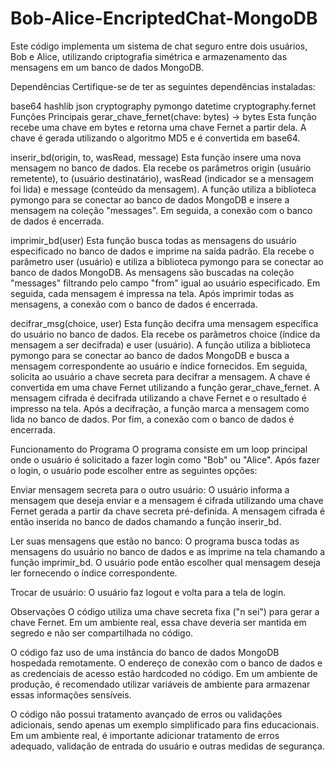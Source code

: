 # Bob-Alice-EncriptedChat-MongoDB

Este código implementa um sistema de chat seguro entre dois usuários, Bob e Alice, utilizando criptografia simétrica e armazenamento das mensagens em um banco de dados MongoDB.

Dependências
Certifique-se de ter as seguintes dependências instaladas:

base64
hashlib
json
cryptography
pymongo
datetime
cryptography.fernet
Funções Principais
gerar_chave_fernet(chave: bytes) -> bytes
Esta função recebe uma chave em bytes e retorna uma chave Fernet a partir dela. A chave é gerada utilizando o algoritmo MD5 e é convertida em base64.

inserir_bd(origin, to, wasRead, message)
Esta função insere uma nova mensagem no banco de dados. Ela recebe os parâmetros origin (usuário remetente), to (usuário destinatário), wasRead (indicador se a mensagem foi lida) e message (conteúdo da mensagem). A função utiliza a biblioteca pymongo para se conectar ao banco de dados MongoDB e insere a mensagem na coleção "messages". Em seguida, a conexão com o banco de dados é encerrada.

imprimir_bd(user)
Esta função busca todas as mensagens do usuário especificado no banco de dados e imprime na saída padrão. Ela recebe o parâmetro user (usuário) e utiliza a biblioteca pymongo para se conectar ao banco de dados MongoDB. As mensagens são buscadas na coleção "messages" filtrando pelo campo "from" igual ao usuário especificado. Em seguida, cada mensagem é impressa na tela. Após imprimir todas as mensagens, a conexão com o banco de dados é encerrada.

decifrar_msg(choice, user)
Esta função decifra uma mensagem específica do usuário no banco de dados. Ela recebe os parâmetros choice (índice da mensagem a ser decifrada) e user (usuário). A função utiliza a biblioteca pymongo para se conectar ao banco de dados MongoDB e busca a mensagem correspondente ao usuário e índice fornecidos. Em seguida, solicita ao usuário a chave secreta para decifrar a mensagem. A chave é convertida em uma chave Fernet utilizando a função gerar_chave_fernet. A mensagem cifrada é decifrada utilizando a chave Fernet e o resultado é impresso na tela. Após a decifração, a função marca a mensagem como lida no banco de dados. Por fim, a conexão com o banco de dados é encerrada.

Funcionamento do Programa
O programa consiste em um loop principal onde o usuário é solicitado a fazer login como "Bob" ou "Alice". Após fazer o login, o usuário pode escolher entre as seguintes opções:

Enviar mensagem secreta para o outro usuário: O usuário informa a mensagem que deseja enviar e a mensagem é cifrada utilizando uma chave Fernet gerada a partir da chave secreta pré-definida. A mensagem cifrada é então inserida no banco de dados chamando a função inserir_bd.

Ler suas mensagens que estão no banco: O programa busca todas as mensagens do usuário no banco de dados e as imprime na tela chamando a função imprimir_bd. O usuário pode então escolher qual mensagem deseja ler fornecendo o índice correspondente.

Trocar de usuário: O usuário faz logout e volta para a tela de login.

Observações
O código utiliza uma chave secreta fixa ("n sei") para gerar a chave Fernet. Em um ambiente real, essa chave deveria ser mantida em segredo e não ser compartilhada no código.

O código faz uso de uma instância do banco de dados MongoDB hospedada remotamente. O endereço de conexão com o banco de dados e as credenciais de acesso estão hardcoded no código. Em um ambiente de produção, é recomendado utilizar variáveis de ambiente para armazenar essas informações sensíveis.

O código não possui tratamento avançado de erros ou validações adicionais, sendo apenas um exemplo simplificado para fins educacionais. Em um ambiente real, é importante adicionar tratamento de erros adequado, validação de entrada do usuário e outras medidas de segurança.
